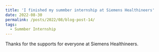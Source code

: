 ```yaml
---
title: 'I finished my summber internship at Siemens Healthineers'
date: 2022-08-30
permalink: /posts/2022/08/blog-post-14/
tags:
  - Summber Internship
---
```


Thanks for the supports for everyone at Siemens Healthineers. 
